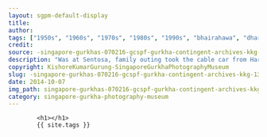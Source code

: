 ```yaml
---
layout: sgpm-default-display
title: 
author: 
tags: ["1950s", "1960s", "1970s", "1980s", "1990s", "bhairahawa", "dharan", "gurkhas", "kathmandu", "nepal", "pokhara", "singapore", "singapore gurkha archive", "singapore gurkha old photographs", "singapore gurkha photography museum", "singapore gurkhas"]
credit: 
source: -singapore-gurkhas-070216-gcspf-gurkha-contingent-archives-kkg-13
description: "Was at Sentosa, family outing took the cable car from Harbour Front. Date: Early 1990s."
copyright: KishoreKumarGurung-SingaporeGurkhaPhotographyMuseum
slug: -singapore-gurkhas-070216-gcspf-gurkha-contingent-archives-kkg-13
date: 2014-10-07
img_path: singapore-gurkhas-070216-gcspf-gurkha-contingent-archives-kkg-13.jpg
category: singapore-gurkha-photography-museum
---
```

	 		

	 		<h1></h1>
	 		{{ site.tags }}
	 		

